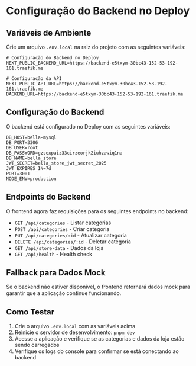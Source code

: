 # Configuração do Backend no Deploy

## Variáveis de Ambiente

Crie um arquivo `.env.local` na raiz do projeto com as seguintes variáveis:

```env
# Configuração do Backend no Deploy
NEXT_PUBLIC_BACKEND_URL=https://backend-e5txym-30bc43-152-53-192-161.traefik.me

# Configuração da API
NEXT_PUBLIC_API_URL=https://backend-e5txym-30bc43-152-53-192-161.traefik.me
BACKEND_URL=https://backend-e5txym-30bc43-152-53-192-161.traefik.me
```

## Configuração do Backend

O backend está configurado no Deploy com as seguintes variáveis:

```env
DB_HOST=bella-mysql
DB_PORT=3306
DB_USER=root
DB_PASSWORD=gzsexpaiz33cirzeorjk2iuhzawiq1na
DB_NAME=bella_store
JWT_SECRET=bella_store_jwt_secret_2025
JWT_EXPIRES_IN=7d
PORT=3001
NODE_ENV=production
```

## Endpoints do Backend

O frontend agora faz requisições para os seguintes endpoints no backend:

- `GET /api/categories` - Listar categorias
- `POST /api/categories` - Criar categoria
- `PUT /api/categories/:id` - Atualizar categoria
- `DELETE /api/categories/:id` - Deletar categoria
- `GET /api/store-data` - Dados da loja
- `GET /api/health` - Health check

## Fallback para Dados Mock

Se o backend não estiver disponível, o frontend retornará dados mock para garantir que a aplicação continue funcionando.

## Como Testar

1. Crie o arquivo `.env.local` com as variáveis acima
2. Reinicie o servidor de desenvolvimento: `pnpm dev`
3. Acesse a aplicação e verifique se as categorias e dados da loja estão sendo carregados
4. Verifique os logs do console para confirmar se está conectando ao backend 